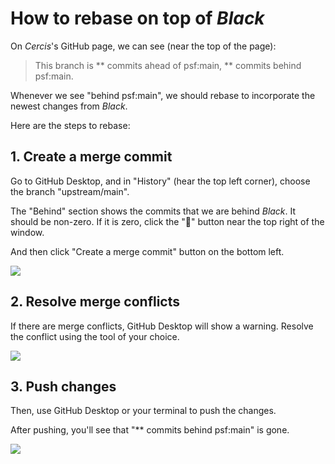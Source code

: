 # How to rebase on top of _Black_

On _Cercis_'s GitHub page, we can see (near the top of the page):

> This branch is \*\* commits ahead of psf:main, \*\* commits behind psf:main.

Whenever we see "behind psf:main", we should rebase to incorporate the newest changes
from _Black_.

Here are the steps to rebase:

## 1. Create a merge commit

Go to GitHub Desktop, and in "History" (hear the top left corner), choose the branch
"upstream/main".

The "Behind" section shows the commits that we are behind _Black_. It should be
non-zero. If it is zero, click the "🔄" button near the top right of the window.

And then click "Create a merge commit" button on the bottom left.

![](./screenshots/how_to_rebase/1.png)

## 2. Resolve merge conflicts

If there are merge conflicts, GitHub Desktop will show a warning. Resolve the conflict
using the tool of your choice.

![](./screenshots/how_to_rebase/2.png)

## 3. Push changes

Then, use GitHub Desktop or your terminal to push the changes.

After pushing, you'll see that "\*\* commits behind psf:main" is gone.

![](./screenshots/how_to_rebase/3.png)
